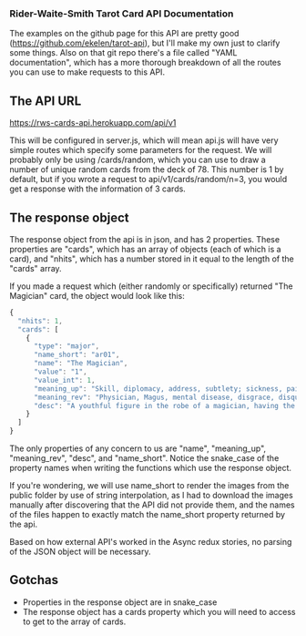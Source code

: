 ### Rider-Waite-Smith Tarot Card API Documentation

The examples on the github page for this API are pretty good (https://github.com/ekelen/tarot-api), but I'll make my own just to clarify some things. Also on that git repo there's a file called "YAML documentation", which has a more thorough breakdown of all the routes you can use to make requests to this API.


## The API URL

https://rws-cards-api.herokuapp.com/api/v1

This will be configured in server.js, which will mean api.js will have very simple routes which specify some parameters for the request.
We will probably only be using /cards/random, which you can use to draw a number of unique random cards from the deck of 78.
This number is 1 by default, but if you wrote a request to api/v1/cards/random/n=3, you would get a response with the information of 3 cards.


## The response object

The response object from the api is in json, and has 2 properties. These properties are "cards", which has an array of objects (each of which is a card), and "nhits", which has a number stored in it equal to the length of the "cards" array.

If you made a request which (either randomly or specifically) returned "The Magician" card, the object would look like this:

```js
{
  "nhits": 1,
  "cards": [
    {
      "type": "major",
      "name_short": "ar01",
      "name": "The Magician",
      "value": "1",
      "value_int": 1,
      "meaning_up": "Skill, diplomacy, address, subtlety; sickness, pain, loss, disaster, snares of enemies; self-confidence, will; the Querent, if male.",
      "meaning_rev": "Physician, Magus, mental disease, disgrace, disquiet.",
      "desc": "A youthful figure in the robe of a magician, having the countenance of divine Apollo, with smile of confidence and shining eyes. Above his head is the mysterious sign of the Holy Spirit, the sign of life, like an endless cord, forming the figure 8 in a horizontal position . About his waist is a serpent-cincture, the serpent appearing to devour its own tail. This is familiar to most as a conventional symbol of eternity, but here it indicates more especially the eternity of attainment in the spirit. In the Magician's right hand is a wand raised towards heaven, while the left hand is pointing to the earth. This dual sign is known in very high grades of the Instituted Mysteries; it shews the descent of grace, virtue and light, drawn from things above and derived to things below. The suggestion throughout is therefore the possession and communication of the Powers and Gifts of the Spirit. On the table in front of the Magician are the symbols of the four Tarot suits, signifying the elements of natural life, which lie like counters before the adept, and he adapts them as he wills. Beneath are roses and lilies, the flos campi and lilium convallium, changed into garden flowers, to shew the culture of aspiration. This card signifies the divine motive in man, reflecting God, the will in the liberation of its union with that which is above. It is also the unity of individual being on all planes, and in a very high sense it is thought, in the fixation thereof. With further reference to what I have called the sign of life and its connexion with the number 8, it may be remembered that Christian Gnosticism speaks of rebirth in Christ as a change \"unto the Ogdoad.\" The mystic number is termed Jerusalem above, the Land flowing with Milk and Honey, the Holy Spirit and the Land of the Lord. According to Martinism, 8 is the number of Christ."
    }
  ]
}
```


The only properties of any concern to us are "name", "meaning_up", "meaning_rev", "desc", and "name_short".
Notice the snake_case of the property names when writing the functions which use the response object.

If you're wondering, we will use name_short to render the images from the public folder by use of string interpolation, as I had to download the images manually after discovering that the API did not provide them, and the names of the files happen to exactly match the name_short property returned by the api. 

Based on how external API's worked in the Async redux stories, no parsing of the JSON object will be necessary.

## Gotchas
- Properties in the response object are in snake_case
- The response object has a cards property which you will need to access to get to the array of cards.
